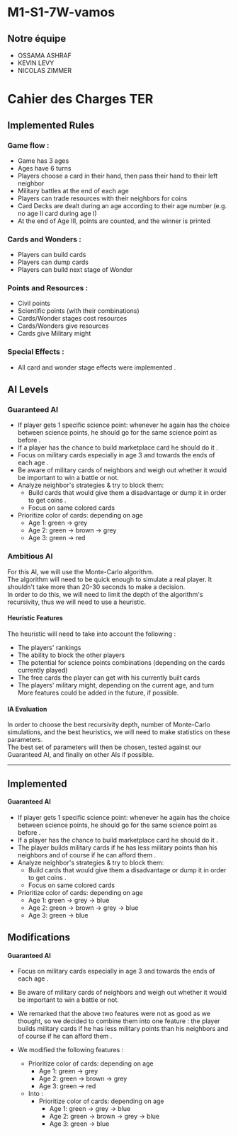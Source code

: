 # M1-S1-7W-vamos

## Notre équipe
- OSSAMA ASHRAF
- KEVIN LEVY
- NICOLAS ZIMMER
 
# Cahier des Charges TER
## Implemented Rules
### Game flow :
 - Game has 3 ages
 - Ages have 6 turns
 - Players choose a card in their hand, then pass their hand to their left neighbor
 - Military battles at the end of each age
 - Players can trade resources with their neighbors for coins
 - Card Decks are dealt during an age according to their age number (e.g. no age II card during age I)
 - At the end of Age III, points are counted, and the winner is printed

### Cards and Wonders :
 - Players can build cards
 - Players can dump cards
 - Players can build next stage of Wonder

### Points and Resources :
- Civil points
- Scientific points (with their combinations)
- Cards/Wonder stages cost resources
- Cards/Wonders give resources
- Cards give Military might

### Special Effects :
- All card and wonder stage effects were implemented .

## AI Levels
### Guaranteed AI
- If player gets 1 specific science point: whenever he again has the choice between science points, he should go for the same science point as before .
- If a player has the chance to build marketplace card he should do it .
- Focus on military cards especially in age 3 and towards the ends of each age .
- Be aware of military cards of neighbors and weigh out whether it would be important to win a battle or not.
- Analyze neighbor's strategies & try to block them:
  - Build cards that would give them a disadvantage or dump it in order to get coins .     
  - Focus on same colored cards
- Prioritize color of cards: depending on age
  - Age 1: green -> grey
  - Age 2: green -> brown -> grey
  - Age 3: green -> red

### Ambitious AI 
For this AI, we will use the Monte-Carlo algorithm.\
The algorithm will need to be quick enough to simulate a real player. It shouldn't take more than 20-30 seconds to make a decision.\
In order to do this, we will need to limit the depth of the algorithm's recursivity, thus we will need to use a heuristic.

#### Heuristic Features
The heuristic will need to take into account the following :
- The players' rankings
- The ability to block the other players
- The potential for science points combinations (depending on the cards currently played)
- The free cards the player can get with his currently built cards
- The players' military might, depending on the current age, and turn
More features could be added in the future, if possible.

#### IA Evaluation
In order to choose the best recursivity depth, number of Monte-Carlo simulations, and the best heuristics, we will need to make statistics on these parameters.\
The best set of parameters will then be chosen, tested against our Guaranteed AI, and finally on other AIs if possible.

-----------------------------------------------------------------------------------------------
## Implemented
#### Guaranteed AI
- If player gets 1 specific science point: whenever he again has the choice between science points, he should go for the same science point as before .
- If a player has the chance to build marketplace card he should do it .
- The player builds military cards if he has less military points than his neighbors and of course if he can afford them .
- Analyze neighbor's strategies & try to block them:
  - Build cards that would give them a disadvantage or dump it in order to get coins .
  - Focus on same colored cards
- Prioritize color of cards: depending on age
  - Age 1: green -> grey -> blue
  - Age 2: green -> brown -> grey -> blue
  - Age 3: green -> blue
## Modifications
#### Guaranteed AI
- Focus on military cards especially in age 3 and towards the ends of each age .
- Be aware of military cards of neighbors and weigh out whether it would be important to win a battle or not.
- We remarked that the above two features were not as good as we thought, so we decided to combine them into 
one feature : the player builds military cards if he has less military points than his neighbors and of course if he can afford them .
  
- We modified the following features :
  - Prioritize color of cards: depending on age
    - Age 1: green -> grey
    - Age 2: green -> brown -> grey
    - Age 3: green -> red
  - Into :
    - Prioritize color of cards: depending on age
      - Age 1: green -> grey -> blue
      - Age 2: green -> brown -> grey -> blue
      - Age 3: green -> blue